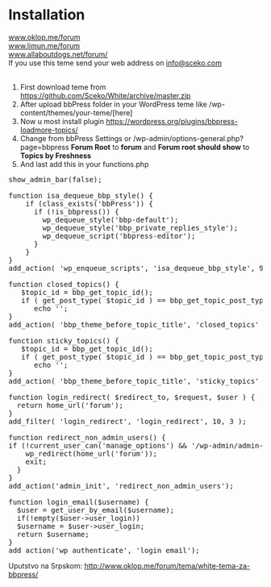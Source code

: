 # Installation

www.oklop.me/forum<br>
www.limun.me/forum<br>
www.allaboutdogs.net/forum/<br>
If you use this teme send your web address on info@sceko.com<br><br>

1) First download teme from https://github.com/Sceko/White/archive/master.zip<br>
2) After upload bbPress folder in your WordPress teme like /wp-content/themes/your-teme/[here]<br>
3) Now u most install plugin https://wordpress.org/plugins/bbpress-loadmore-topics/<br>
4) Change from bbPress Settings or /wp-admin/options-general.php?page=bbpress <strong>Forum Root</strong> to <strong>forum</strong> and <strong>Forum root should show</strong> to <strong>Topics by Freshness</strong><br>
5) And last add this in your functions.php
<pre>
show_admin_bar(false);
 
function isa_dequeue_bbp_style() {
    if (class_exists('bbPress')) {
      if (!is_bbpress()) {
        wp_dequeue_style('bbp-default');
        wp_dequeue_style('bbp_private_replies_style');
        wp_dequeue_script('bbpress-editor');
      }
    }
}
add_action( 'wp_enqueue_scripts', 'isa_dequeue_bbp_style', 99 );
 
function closed_topics() {
   $topic_id = bbp_get_topic_id();
   if ( get_post_type( $topic_id ) == bbp_get_topic_post_type() && bbp_is_topic_closed( $topic_id ) )
      echo '<i style="color:#ECF1F8;" class="fa fa-lock"></i>';
}
add_action( 'bbp_theme_before_topic_title', 'closed_topics' );

function sticky_topics() {
   $topic_id = bbp_get_topic_id();
   if ( get_post_type( $topic_id ) == bbp_get_topic_post_type() && bbp_is_topic_sticky( $topic_id ) )
      echo '<i style="color:#5CB85C;" class="fa fa-bullhorn"></i>';
}
add_action( 'bbp_theme_before_topic_title', 'sticky_topics' );
 
function login_redirect( $redirect_to, $request, $user ) {
  return home_url('forum');
}
add_filter( 'login_redirect', 'login_redirect', 10, 3 );
 
function redirect_non_admin_users() {
if (!current_user_can('manage_options') && '/wp-admin/admin-ajax.php' != $_SERVER['PHP_SELF']) {
    wp_redirect(home_url('forum'));
    exit;
  }
}
add_action('admin_init', 'redirect_non_admin_users');
 
function login_email($username) {
  $user = get_user_by_email($username);
  if(!empty($user->user_login))
  $username = $user->user_login;
  return $username;
}
add_action('wp_authenticate', 'login_email');
</pre>

Uputstvo na Srpskom: http://www.oklop.me/forum/tema/white-tema-za-bbpress/

<img src="http://i.pics.rs/G9NxG" alt="" class="img-thumbnail" />